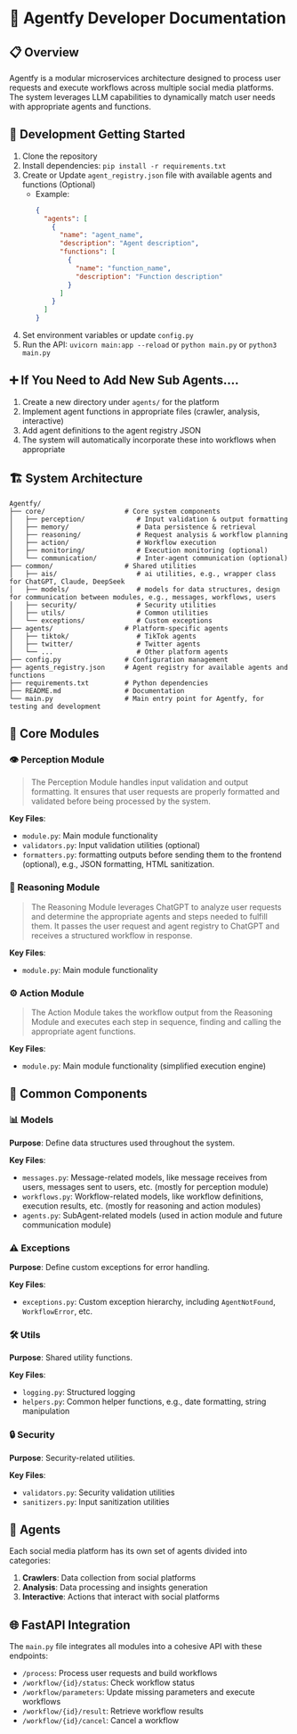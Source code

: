 # 🚀 Agentfy Developer Documentation

## 📋 Overview

Agentfy is a modular microservices architecture designed to process user requests and execute workflows across multiple social media platforms. The system leverages LLM capabilities to dynamically match user needs with appropriate agents and functions.

## 🚦 Development Getting Started

1. Clone the repository
2. Install dependencies: `pip install -r requirements.txt`
3. Create or Update `agent_registry.json` file with available agents and functions (Optional)
   - Example:
     ```json
     {
       "agents": [
         {
           "name": "agent_name",
           "description": "Agent description",
           "functions": [
             {
               "name": "function_name",
               "description": "Function description"
             }
           ]
         }
       ]
     }
     ```
4. Set environment variables or update `config.py`
5. Run the API: `uvicorn main:app --reload` or `python main.py` or `python3 main.py`

## ➕ If You Need to Add New Sub Agents....

1. Create a new directory under `agents/` for the platform
2. Implement agent functions in appropriate files (crawler, analysis, interactive)
3. Add agent definitions to the agent registry JSON
4. The system will automatically incorporate these into workflows when appropriate


## 🏗️ System Architecture

```
Agentfy/
├── core/                    # Core system components
│   ├── perception/             # Input validation & output formatting
│   ├── memory/                 # Data persistence & retrieval
│   ├── reasoning/              # Request analysis & workflow planning
│   ├── action/                 # Workflow execution
│   ├── monitoring/             # Execution monitoring (optional)
│   └── communication/          # Inter-agent communication (optional)
├── common/                  # Shared utilities 
│   ├── ais/                    # ai utilities, e.g., wrapper class for ChatGPT, Claude, DeepSeek
│   ├── models/                 # models for data structures, design for communication between modules, e.g., messages, workflows, users
│   ├── security/               # Security utilities
│   ├── utils/                  # Common utilities  
│   └── exceptions/             # Custom exceptions
├── agents/                  # Platform-specific agents
│   ├── tiktok/                 # TikTok agents
│   ├── twitter/                # Twitter agents
│   └── ...                     # Other platform agents
├── config.py                # Configuration management 
├── agents_registry.json     # Agent registry for available agents and functions
├── requirements.txt         # Python dependencies
├── README.md                # Documentation
└── main.py                  # Main entry point for Agentfy, for testing and development
```

## 🧩 Core Modules

### 👁️ Perception Module

> The Perception Module handles input validation and output formatting. It ensures that user requests are properly formatted and validated before being processed by the system.

**Key Files**:
- `module.py`: Main module functionality
- `validators.py`: Input validation utilities (optional)
- `formatters.py`: formatting outputs before sending them to the frontend (optional), e.g., JSON formatting, HTML sanitization.

### 🤔 Reasoning Module

> The Reasoning Module leverages ChatGPT to analyze user requests and determine the appropriate agents and steps needed to fulfill them. It passes the user request and agent registry to ChatGPT and receives a structured workflow in response.

**Key Files**:
- `module.py`: Main module functionality

### ⚙️ Action Module

> The Action Module takes the workflow output from the Reasoning Module and executes each step in sequence, finding and calling the appropriate agent functions.

**Key Files**:
- `module.py`: Main module functionality (simplified execution engine)

## 🔧 Common Components

### 📊 Models

**Purpose**: Define data structures used throughout the system.

**Key Files**:
- `messages.py`: Message-related models, like message receives from users, messages sent to users, etc. (mostly for perception module)
- `workflows.py`: Workflow-related models, like workflow definitions, execution results, etc. (mostly for reasoning and action modules)
- `agents.py`: SubAgent-related models (used in action module and future communication module)

### ⚠️ Exceptions

**Purpose**: Define custom exceptions for error handling.

**Key Files**:
- `exceptions.py`: Custom exception hierarchy, including `AgentNotFound`, `WorkflowError`, etc.

### 🛠️ Utils

**Purpose**: Shared utility functions.

**Key Files**:
- `logging.py`: Structured logging
- `helpers.py`: Common helper functions, e.g., date formatting, string manipulation

### 🔒 Security

**Purpose**: Security-related utilities.

**Key Files**:
- `validators.py`: Security validation utilities
- `sanitizers.py`: Input sanitization utilities

## 🤖 Agents

Each social media platform has its own set of agents divided into categories:

1. **Crawlers**: Data collection from social platforms
2. **Analysis**: Data processing and insights generation
3. **Interactive**: Actions that interact with social platforms

## 🌐 FastAPI Integration

The `main.py` file integrates all modules into a cohesive API with these endpoints:

- `/process`: Process user requests and build workflows
- `/workflow/{id}/status`: Check workflow status
- `/workflow/parameters`: Update missing parameters and execute workflows
- `/workflow/{id}/result`: Retrieve workflow results
- `/workflow/{id}/cancel`: Cancel a workflow
